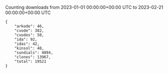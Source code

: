 
Counting downloads from 2023-01-01 00:00:00+00:00 UTC to 2023-02-21 00:00:00+00:00 UTC

```
{
    "arkode": 46,
    "cvode": 382,
    "cvodes": 50,
    "ida": 92,
    "idas": 42,
    "kinsol": 48,
    "sundials": 4894,
    "clones": 13967,
    "total": 19521
}
```
